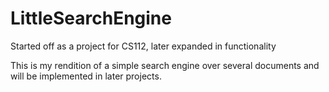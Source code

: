 # LittleSearchEngine
Started off as a project for CS112, later expanded in functionality

This is my rendition of a simple search engine over several documents and will be implemented in later projects.
